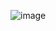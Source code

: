 ![image](https://github.com/jackalkarlos/CTF-Writeups-and-Scripts/assets/88983987/9c1290cd-9c59-463c-ad8b-3414cd91ee11)
